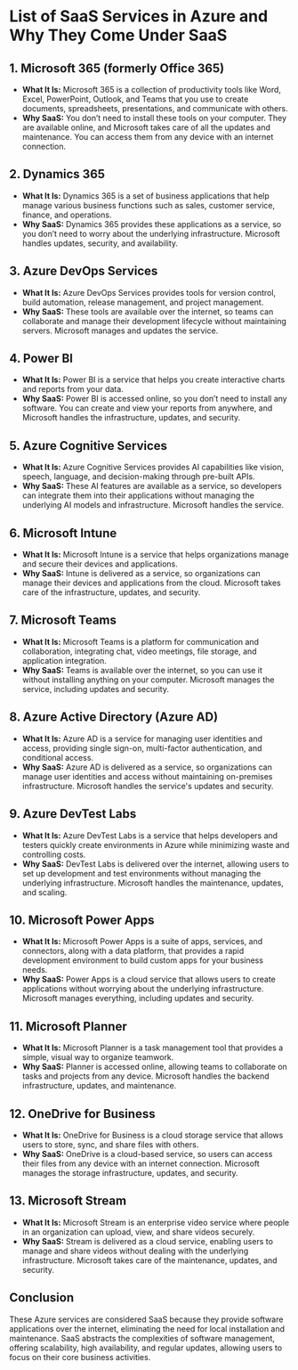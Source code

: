 # List of SaaS Services in Azure and Why They Come Under SaaS

## 1. Microsoft 365 (formerly Office 365)
- **What It Is:** Microsoft 365 is a collection of productivity tools like Word, Excel, PowerPoint, Outlook, and Teams that you use to create documents, spreadsheets, presentations, and communicate with others.
- **Why SaaS:** You don’t need to install these tools on your computer. They are available online, and Microsoft takes care of all the updates and maintenance. You can access them from any device with an internet connection.

## 2. Dynamics 365
- **What It Is:** Dynamics 365 is a set of business applications that help manage various business functions such as sales, customer service, finance, and operations.
- **Why SaaS:** Dynamics 365 provides these applications as a service, so you don’t need to worry about the underlying infrastructure. Microsoft handles updates, security, and availability.

## 3. Azure DevOps Services
- **What It Is:** Azure DevOps Services provides tools for version control, build automation, release management, and project management.
- **Why SaaS:** These tools are available over the internet, so teams can collaborate and manage their development lifecycle without maintaining servers. Microsoft manages and updates the service.

## 4. Power BI
- **What It Is:** Power BI is a service that helps you create interactive charts and reports from your data.
- **Why SaaS:** Power BI is accessed online, so you don’t need to install any software. You can create and view your reports from anywhere, and Microsoft handles the infrastructure, updates, and security.

## 5. Azure Cognitive Services
- **What It Is:** Azure Cognitive Services provides AI capabilities like vision, speech, language, and decision-making through pre-built APIs.
- **Why SaaS:** These AI features are available as a service, so developers can integrate them into their applications without managing the underlying AI models and infrastructure. Microsoft handles the service.

## 6. Microsoft Intune
- **What It Is:** Microsoft Intune is a service that helps organizations manage and secure their devices and applications.
- **Why SaaS:** Intune is delivered as a service, so organizations can manage their devices and applications from the cloud. Microsoft takes care of the infrastructure, updates, and security.

## 7. Microsoft Teams
- **What It Is:** Microsoft Teams is a platform for communication and collaboration, integrating chat, video meetings, file storage, and application integration.
- **Why SaaS:** Teams is available over the internet, so you can use it without installing anything on your computer. Microsoft manages the service, including updates and security.

## 8. Azure Active Directory (Azure AD)
- **What It Is:** Azure AD is a service for managing user identities and access, providing single sign-on, multi-factor authentication, and conditional access.
- **Why SaaS:** Azure AD is delivered as a service, so organizations can manage user identities and access without maintaining on-premises infrastructure. Microsoft handles the service's updates and security.

## 9. Azure DevTest Labs
- **What It Is:** Azure DevTest Labs is a service that helps developers and testers quickly create environments in Azure while minimizing waste and controlling costs.
- **Why SaaS:** DevTest Labs is delivered over the internet, allowing users to set up development and test environments without managing the underlying infrastructure. Microsoft handles the maintenance, updates, and scaling.

## 10. Microsoft Power Apps
- **What It Is:** Microsoft Power Apps is a suite of apps, services, and connectors, along with a data platform, that provides a rapid development environment to build custom apps for your business needs.
- **Why SaaS:** Power Apps is a cloud service that allows users to create applications without worrying about the underlying infrastructure. Microsoft manages everything, including updates and security.

## 11. Microsoft Planner
- **What It Is:** Microsoft Planner is a task management tool that provides a simple, visual way to organize teamwork.
- **Why SaaS:** Planner is accessed online, allowing teams to collaborate on tasks and projects from any device. Microsoft handles the backend infrastructure, updates, and maintenance.

## 12. OneDrive for Business
- **What It Is:** OneDrive for Business is a cloud storage service that allows users to store, sync, and share files with others.
- **Why SaaS:** OneDrive is a cloud-based service, so users can access their files from any device with an internet connection. Microsoft manages the storage infrastructure, updates, and security.

## 13. Microsoft Stream
- **What It Is:** Microsoft Stream is an enterprise video service where people in an organization can upload, view, and share videos securely.
- **Why SaaS:** Stream is delivered as a cloud service, enabling users to manage and share videos without dealing with the underlying infrastructure. Microsoft takes care of the maintenance, updates, and security.

## Conclusion
These Azure services are considered SaaS because they provide software applications over the internet, eliminating the need for local installation and maintenance. SaaS abstracts the complexities of software management, offering scalability, high availability, and regular updates, allowing users to focus on their core business activities.
